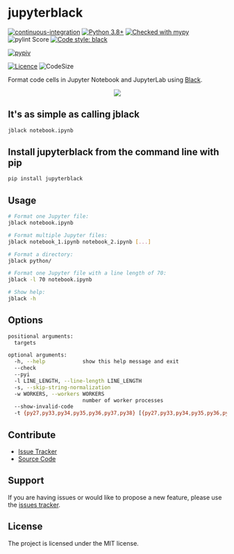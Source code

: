 # jupyterblack

[![continuous-integration](https://github.com/irahorecka/jupyterblack/workflows/continuous-integration/badge.svg?branch=master)](https://github.com/irahorecka/jupyterblack/actions)
[![Python 3.8+](https://img.shields.io/badge/python-3.6+-blue.svg)](https://www.python.org/downloads/)
[![Checked with mypy](http://www.mypy-lang.org/static/mypy_badge.svg)](http://mypy-lang.org/)
![pylint Score](https://mperlet.github.io/pybadge/badges/10.svg)
[![Code style: black](https://img.shields.io/badge/code%20style-black-000000.svg)](https://github.com/psf/black)

[![pypiv](https://img.shields.io/pypi/v/jupyterblack.svg)](https://pypi.python.org/pypi/jupyterblack)

[comment]: <> ([![pyv]&#40;https://img.shields.io/pypi/pyversions/jupyterblack.svg&#41;]&#40;https://pypi.python.org/pypi/jupyterblack&#41;)
[![Licence](https://img.shields.io/badge/license-MIT-blue.svg)](https://raw.githubusercontent.com/irahorecka/jupyterblack/master/LICENSE)
![CodeSize](https://img.shields.io/github/languages/code-size/irahorecka/jupyterblack)

Format code cells in Jupyter Notebook and JupyterLab using [Black](https://github.com/ambv/black).

<p align="center">
    <img src="documentation/jupyterblack_demo.gif">
</p>

## It's as simple as calling jblack

```bash
jblack notebook.ipynb
```

## Install jupyterblack from the command line with pip

```bash
pip install jupyterblack
```

## Usage

```bash
# Format one Jupyter file:
jblack notebook.ipynb

# Format multiple Jupyter files:
jblack notebook_1.ipynb notebook_2.ipynb [...]

# Format a directory:
jblack python/

# Format one Jupyter file with a line length of 70:
jblack -l 70 notebook.ipynb

# Show help:
jblack -h
```

## Options

```bash
positional arguments:
  targets

optional arguments:
  -h, --help            show this help message and exit
  --check
  --pyi
  -l LINE_LENGTH, --line-length LINE_LENGTH
  -s, --skip-string-normalization
  -w WORKERS, --workers WORKERS
                        number of worker processes
  --show-invalid-code
  -t {py27,py33,py34,py35,py36,py37,py38} [{py27,py33,py34,py35,py36,py37,py38} ...], --target-version {py27,py33,py34,py35,py36,py37,py38} [{py27,py33,py34,py35,py36,py37,py38} ...]
```

## Contribute

- [Issue Tracker](https://github.com/irahorecka/jupyterblack/issues)
- [Source Code](https://github.com/irahorecka/jupyterblack/tree/master/jupyterblack)

## Support

If you are having issues or would like to propose a new feature, please use the [issues tracker](https://github.com/irahorecka/jupyterblack/issues).

## License

The project is licensed under the MIT license.
